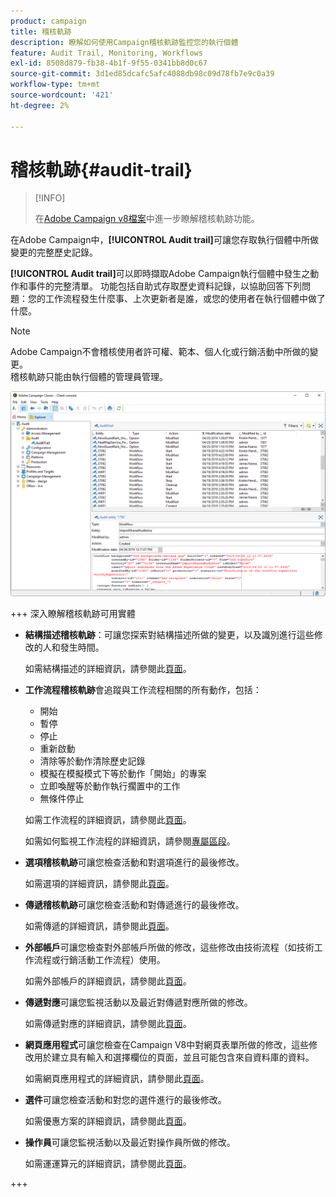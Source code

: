```yaml
---
product: campaign
title: 稽核軌跡
description: 瞭解如何使用Campaign稽核軌跡監控您的執行個體
feature: Audit Trail, Monitoring, Workflows
exl-id: 8508d879-fb38-4b1f-9f55-0341bb8d0c67
source-git-commit: 3d1ed85dcafc5afc4088db98c09d78fb7e9c0a39
workflow-type: tm+mt
source-wordcount: '421'
ht-degree: 2%

---
```


# 稽核軌跡{#audit-trail}

>[!INFO]
>
>在[Adobe Campaign v8檔案](https://experienceleague.adobe.com/zh-hant/docs/campaign/campaign-v8/analytics/audit-trail)中進一步瞭解稽核軌跡功能。

在Adobe Campaign中，**[!UICONTROL Audit trail]**&#x200B;可讓您存取執行個體中所做變更的完整歷史記錄。

**[!UICONTROL Audit trail]**&#x200B;可以即時擷取Adobe Campaign執行個體中發生之動作和事件的完整清單。 功能包括自助式存取歷史資料記錄，以協助回答下列問題：您的工作流程發生什麼事、上次更新者是誰，或您的使用者在執行個體中做了什麼。

>[!NOTE]
>
>Adobe Campaign不會稽核使用者許可權、範本、個人化或行銷活動中所做的變更。\
>稽核軌跡只能由執行個體的管理員管理。

![](assets/audit_trail_2.png)

+++ 深入瞭解稽核軌跡可用實體

* **結構描述稽核軌跡**：可讓您探索對結構描述所做的變更，以及識別進行這些修改的人和發生時間。

  如需結構描述的詳細資訊，請參閱此[頁面](../../configuration/using/data-schemas.md)。

* **工作流程稽核軌跡**&#x200B;會追蹤與工作流程相關的所有動作，包括：

   * 開始
   * 暫停
   * 停止
   * 重新啟動
   * 清除等於動作清除歷史記錄
   * 模擬在模擬模式下等於動作「開始」的專案
   * 立即喚醒等於動作執行擱置中的工作
   * 無條件停止

  如需工作流程的詳細資訊，請參閱此[頁面](../../workflow/using/about-workflows.md)。

  如需如何監視工作流程的詳細資訊，請參閱[專屬區段](../../workflow/using/monitoring-workflow-execution.md)。

* **選項稽核軌跡**&#x200B;可讓您檢查活動和對選項進行的最後修改。

  如需選項的詳細資訊，請參閱此[頁面](../../installation/using/configuring-campaign-options.md)。

* **傳遞稽核軌跡**&#x200B;可讓您檢查活動和對傳遞進行的最後修改。

  如需傳遞的詳細資訊，請參閱此[頁面](../../delivery/using/communication-channels.md)。

* **外部帳戶**&#x200B;可讓您檢查對外部帳戶所做的修改，這些修改由技術流程（如技術工作流程或行銷活動工作流程）使用。

  如需外部帳戶的詳細資訊，請參閱此[頁面](../../installation/using/external-accounts.md)。

* **傳遞對應**&#x200B;可讓您監視活動以及最近對傳遞對應所做的修改。

  如需傳遞對應的詳細資訊，請參閱此[頁面](../../configuration/using/target-mapping.md)。

* **網頁應用程式**&#x200B;可讓您檢查在Campaign V8中對網頁表單所做的修改，這些修改用於建立具有輸入和選擇欄位的頁面，並且可能包含來自資料庫的資料。

  如需網頁應用程式的詳細資訊，請參閱此[頁面](../../web/using/about-web-applications.md)。

* **選件**&#x200B;可讓您檢查活動和對您的選件進行的最後修改。

  如需優惠方案的詳細資訊，請參閱此[頁面](../../interaction/using/interaction-and-offer-management.md)。

* **操作員**&#x200B;可讓您監視活動以及最近對操作員所做的修改。

  如需運運算元的詳細資訊，請參閱此[頁面](../../platform/using/access-management-operators.md)。

+++
